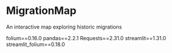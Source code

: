 # MigrationMap
An interactive map exploring historic migrations

folium==0.16.0
pandas==2.2.1
Requests==2.31.0
streamlit==1.31.0
streamlit_folium==0.18.0
